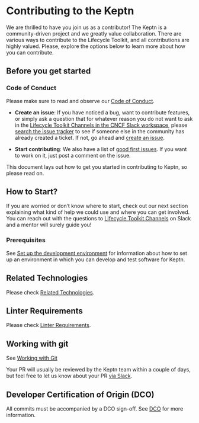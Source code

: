 # Contributing to the Keptn

We are thrilled to have you join us as a contributor!
The Keptn is a community-driven project and we
greatly value collaboration.
There are various ways to contribute to the Lifecycle Toolkit, and
all contributions are highly valued.
Please, explore the options below to learn more about how you can
contribute.

## Before you get started

### Code of Conduct

Please make sure to read and observe our
[Code of Conduct](https://github.com/keptn/.github/blob/main/CODE_OF_CONDUCT.md).

* **Create an issue**: If you have noticed a bug, want to contribute features,
or simply ask a question that for whatever reason you do not want to ask in the
[Lifecycle Toolkit Channels in the CNCF Slack workspace](https://cloud-native.slack.com/channels/keptn-lifecycle-toolkit-dev),
please [search the issue tracker](https://github.com/keptn/lifecycle-toolkit/issues?q=something)
to see if someone else in the community has already created a ticket.
If not, go ahead and [create an issue](https://github.com/keptn/lifecycle-toolkit/issues/new).

* **Start contributing**: We also have a list of
[good first issues](https://github.com/keptn/lifecycle-toolkit/issues?q=is%3Aopen+is%3Aissue+label%3A%22good+first+issue%22).
If you want to work on it, just post a comment on the issue.

This document lays out how to get you started in contributing to
Keptn, so please read on.

## How to Start?

If you are worried or don’t know where to start, check out our next section
explaining what kind of help we could use and where you can get involved.
You can reach out with the questions to
[Lifecycle Toolkit Channels](https://cloud-native.slack.com/channels/keptn-lifecycle-toolkit-dev)
on Slack and a mentor will surely guide you!

### Prerequisites

See
[Set up the development environment](https://keptn.sh/stable/docs/contribute/software/dev-environ/)
for information about how to set up an environment
in which you can develop and test software for Keptn.

## Related Technologies

Please check [Related Technologies](https://keptn.sh/stable/docs/contribute/general/technologies/).

## Linter Requirements

Please check [Linter Requirements](https://keptn.sh/stable/docs/contribute/docs/linter-requirements/).

## Working with git

See [Working with Git](https://keptn.sh/stable/docs/contribute/general/git/)

Your PR will usually be reviewed by the Keptn team within a
couple of days, but feel free to let us know about your PR
[via Slack](https://cloud-native.slack.com/channels/keptn-lifecycle-toolkit-dev).

## Developer Certification of Origin (DCO)

All commits must be accompanied by a DCO sign-off.
See
[DCO](https://keptn.sh/stable/docs/contribute/general/dco/)
for more information.
